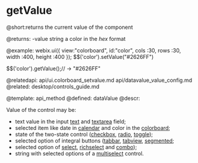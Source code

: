 getValue
=============


@short:returns the current value of the component
	

@returns:
-value	string	a color in the <i>hex</i> format	

@example:
webix.ui({ 
    view:"colorboard",
    id:"color",
    cols    :30,
    rows    :30,
    width   :400,
    height  :400
});
$$('color').setValue("#2626FF")

$$('color').getValue();// -> "#2626FF"

@relatedapi:
	api/ui.colorboard_setvalue.md
    api/datavalue_value_config.md
@related: 
	desktop/controls_guide.md
    
@template:	api_method
@defined: dataValue
@descr:

Value of the control may be:

- text value in the input [text](desktop/controls.md#text) and [textarea](desktop/controls.md#textarea) field;
- selected item like date in [calendar](desktop/calendar.md) and color in the [colorboard](desktop/colorboard.md);
- state of the two-state control ([checkbox](desktop/controls.md#checkbox), [radio](desktop/controls.md#radio), [toggle](desktop/controls.md#toggle));
- selected option of integral buttons ([tabbar](desktop/controls.md#tabbar), [tabview](desktop/tabview.md), [segmented](desktop/controls.md#segmented);
- selected option of [select](desktop/controls.md#select), [richselect](desktop/controls.md#richselect) and [combo](desktop/controls.md#combo));
- string with selected options of a [multiselect](desktop/controls.md#multiselect) control.

